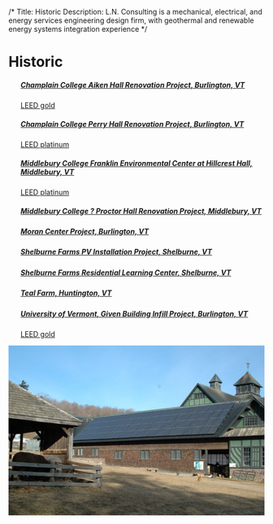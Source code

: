 /*
Title: Historic
Description: L.N. Consulting is a mechanical, electrical, and energy services engineering design firm, with geothermal and renewable energy systems integration experience
*/


# Historic

<div>
	<div class="row">
		<div class="col-md-6" >
			<ul class="list-group">
			<a class="list-group-item" href="/portfolio/historic/champlain-college-aiken-hall-renovation-project" data-img-url="/files/champlain-aiken-hall.jpg" >
				<h5 class="list-group-item-heading">Champlain College Aiken Hall Renovation Project, 	    Burlington, VT</h5>
				<p class="list-group-item-text small">LEED gold</p>
			</a>
			<a class="list-group-item" href="/portfolio/historic/champlain-college-perry-hall-renovation-project" >
				<h5 class="list-group-item-heading">Champlain College Perry Hall Renovation Project, 	    Burlington, VT</h5>
				<p class="list-group-item-text small">LEED platinum</p>
			</a>
			<a class="list-group-item" href="/portfolio/middlebury-college-franklin-environmental-center-at-hillcrest-hall" data-img-url="/files/middlebury_franklin.jpg" >
				<h5 class="list-group-item-heading">Middlebury College Franklin Environmental Center at Hillcrest Hall, Middlebury, VT</h5>
				<p class="list-group-item-text small">LEED platinum</p>
			</a>
			<a class="list-group-item" href="/portfolio/historic/middlebury-college-%E2%80%93-proctor-hall-renovation-project" >
				<h5 class="list-group-item-heading">Middlebury College ? Proctor Hall Renovation Project, 	    Middlebury, VT</h5>
				<p class="list-group-item-text small"></p>
			</a>
			<a class="list-group-item" href="/portfolio/historic/burlington-city-of-%E2%80%93-moran-center-project" >
				<h5 class="list-group-item-heading">Moran Center Project, 	    Burlington, VT</h5>
				<p class="list-group-item-text small"></p>
			</a>
			<a class="list-group-item" href="/portfolio/historic/shelburne-farms-pv-installation-project" data-img-url="/files/shelburne_farms.jpg" >
				<h5 class="list-group-item-heading">Shelburne Farms PV Installation Project, 	    Shelburne, VT</h5>
				<p class="list-group-item-text small"></p>
			</a>
			<a class="list-group-item" href="/portfolio/historic/shelburne-farms-residential-learning-center" >
				<h5 class="list-group-item-heading">Shelburne Farms Residential Learning Center, 	    Shelburne, VT</h5>
				<p class="list-group-item-text small"></p>
			</a>
			<a class="list-group-item" href="/portfolio/teal-farm" data-img-url="/files/teal-farm.jpg" >
				<h5 class="list-group-item-heading">Teal Farm, 	    Huntington, VT</h5>
				<p class="list-group-item-text small"></p>
			</a>
			<a class="list-group-item" href="/portfolio/historic/university-of-vermont-%E2%80%93-given-building-infill-project" >
				<h5 class="list-group-item-heading">University of Vermont, Given Building Infill Project, 	    Burlington, VT</h5>
				<p class="list-group-item-text small">LEED gold</p>
			</a>
			</ul>
		</div>
		<div class="col-md-6" >
			<img id="thumbnail_img" class="img-responsive img-rounded" src="/files/shelburne_farms.jpg" >
		</div>
	</div>
</div>
<script>
	$(document).ready(function() {
		$thumbnail = $('#thumbnail_img');
		$('a.list-group-item').hover(function() {
			$this = $(this);
			var data_url = $this.attr('data-img-url');
			if(data_url) {
				console.log(data_url);
				$thumbnail.attr('src', data_url);
			}
		});
		
	});
</script>
